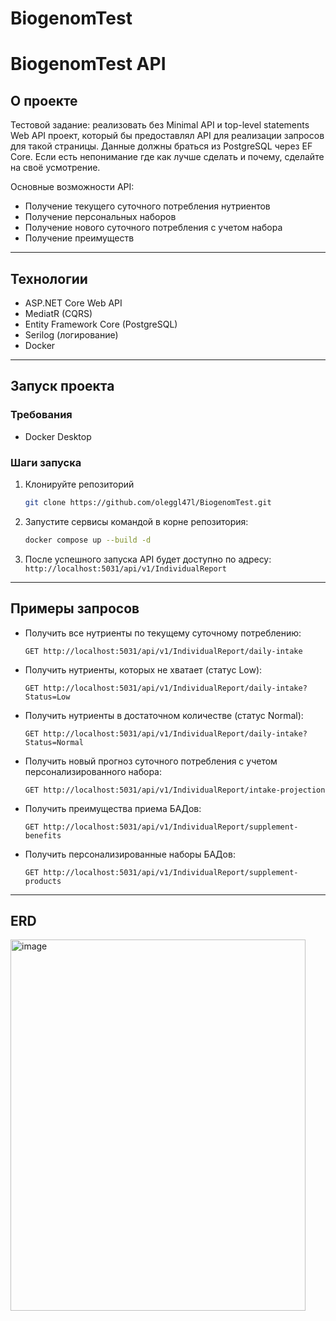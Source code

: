 # BiogenomTest
# BiogenomTest API

## О проекте

Тестовой задание: реализовать без Minimal API и top-level statements Web API проект, который бы предоставлял API
для реализации запросов для такой страницы. Данные должны браться из PostgreSQL через EF
Core. Если есть непонимание где как лучше сделать и почему, сделайте на своё усмотрение.

Основные возможности API:
- Получение текущего суточного потребления нутриентов
- Получение персональных наборов
- Получение нового суточного потребления с учетом набора
- Получение преимуществ

---

## Технологии

- ASP.NET Core Web API
- MediatR (CQRS)
- Entity Framework Core (PostgreSQL)
- Serilog (логирование)
- Docker

---

## Запуск проекта

### Требования

- Docker Desktop

### Шаги запуска

1. Клонируйте репозиторий

    ```bash
    git clone https://github.com/oleggl47l/BiogenomTest.git
    ```

2. Запустите сервисы командой в корне репозитория:

    ```bash
    docker compose up --build -d
    ```

3. После успешного запуска API будет доступно по адресу:  
   `http://localhost:5031/api/v1/IndividualReport`

---



## Примеры запросов

- Получить все нутриенты по текущему суточному потреблению:

    ```
    GET http://localhost:5031/api/v1/IndividualReport/daily-intake
    ```

- Получить нутриенты, которых не хватает (статус Low):

    ```
    GET http://localhost:5031/api/v1/IndividualReport/daily-intake?Status=Low
    ```

- Получить нутриенты в достаточном количестве (статус Normal):

    ```
    GET http://localhost:5031/api/v1/IndividualReport/daily-intake?Status=Normal
    ```

- Получить новый прогноз суточного потребления с учетом персонализированного набора:

    ```
    GET http://localhost:5031/api/v1/IndividualReport/intake-projection
    ```

- Получить преимущества приема БАДов:

    ```
    GET http://localhost:5031/api/v1/IndividualReport/supplement-benefits
    ```

- Получить персонализированные наборы БАДов:

    ```
    GET http://localhost:5031/api/v1/IndividualReport/supplement-products
    ```

---
## ERD
<img width="472" height="594" alt="image" src="https://github.com/user-attachments/assets/96c5d433-1fb3-40e4-bcee-5b7b9f5fc639" />
